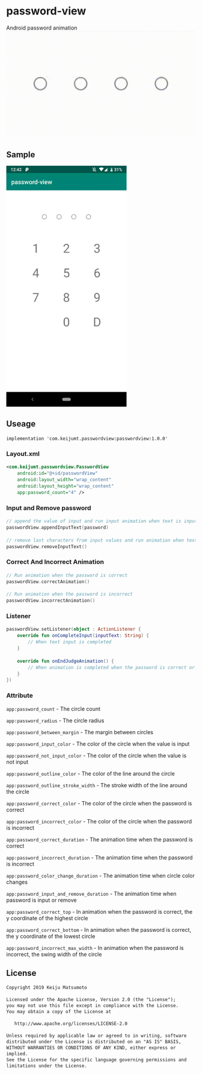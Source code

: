 # password-view
Android password animation  
 <img src="art/password-view.gif" />
 
## Sample
<img src="art/sample.gif" width="320"/>

## Useage

`implementation 'com.keijumt.passwordview:passwordview:1.0.0'`
### Layout.xml
```xml
<com.keijumt.passwordview.PasswordView
    android:id="@+id/passwordView"
    android:layout_width="wrap_content"
    android:layout_height="wrap_content"
    app:password_count="4" />
```

### Input and Remove password
```kotlin
// append the value of input and run input animation when text is input
passwordView.appendInputText(password)

// remove last characters from input values and run animation when text is removed
passwordView.removeInputText()
```

### Correct And Incorrect Animation

```kotlin
// Run animation when the password is correct
passwordView.correctAnimation()

// Run animation when the password is incorrect
passwordView.incorrectAnimation()
```

### Listener
```kotlin
passwordView.setListener(object : ActionListener {
    override fun onCompleteInput(inputText: String) {
        // When text input is completed
    }

    override fun onEndJudgeAnimation() {
        // When animation is completed when the password is correct or when it is incorrect
    }
})
```

### Attribute
`app:password_count` - The circle count 

`app:password_radius` - The circle radius

`app:password_between_margin` - The margin between circles

`app:password_input_color` - The color of the circle when the value is input

`app:password_not_input_color` - The color of the circle when the value is
not input

`app:password_outline_color` - The color of the line around the circle

`app:password_outline_stroke_width` - The stroke width of the line around
the circle

`app:password_correct_color` - The color of the circle when the password
is correct

`app:password_incorrect_color` - The color of the circle when the password
is incorrect

`app:password_correct_duration` - The animation time when the password is
correct

`app:password_incorrect_duration` - The animation time when the password
is incorrect

`app:password_color_change_duration` - The animation time when circle
color changes

`app:password_input_and_remove_duration` - The animation time when
password is input or remove

`app:password_correct_top` - In animation when the password is correct, the y coordinate of the highest circle

`app:password_correct_bottom` - In animation when the password is correct,
the y coordinate of the lowest circle

`app:password_incorrect_max_width` - In animation when the password is
incorrect, the swing width of the circle  


## License
```
Copyright 2019 Keiju Matsumoto

Licensed under the Apache License, Version 2.0 (the "License");
you may not use this file except in compliance with the License.
You may obtain a copy of the License at

   http://www.apache.org/licenses/LICENSE-2.0

Unless required by applicable law or agreed to in writing, software
distributed under the License is distributed on an "AS IS" BASIS,
WITHOUT WARRANTIES OR CONDITIONS OF ANY KIND, either express or implied.
See the License for the specific language governing permissions and
limitations under the License.
```